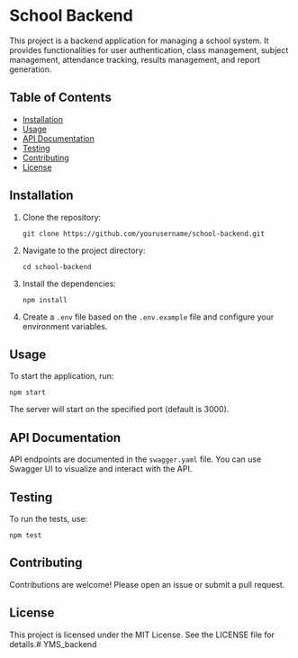 # School Backend

This project is a backend application for managing a school system. It provides functionalities for user authentication, class management, subject management, attendance tracking, results management, and report generation.

## Table of Contents

- [Installation](#installation)
- [Usage](#usage)
- [API Documentation](#api-documentation)
- [Testing](#testing)
- [Contributing](#contributing)
- [License](#license)

## Installation

1. Clone the repository:
   ```
   git clone https://github.com/yourusername/school-backend.git
   ```
2. Navigate to the project directory:
   ```
   cd school-backend
   ```
3. Install the dependencies:
   ```
   npm install
   ```
4. Create a `.env` file based on the `.env.example` file and configure your environment variables.

## Usage

To start the application, run:
```
npm start
```
The server will start on the specified port (default is 3000).

## API Documentation

API endpoints are documented in the `swagger.yaml` file. You can use Swagger UI to visualize and interact with the API.

## Testing

To run the tests, use:
```
npm test
```

## Contributing

Contributions are welcome! Please open an issue or submit a pull request.

## License

This project is licensed under the MIT License. See the LICENSE file for details.#   Y M S _ b a c k e n d  
 